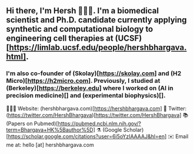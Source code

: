 ## Hi there, I'm Hersh 👨🏽‍🔬. I'm a biomedical scientist and Ph.D. candidate currently applying synthetic and computational biology to engineering cell therapies at (UCSF)[https://limlab.ucsf.edu/people/hershbhargava.html].

### I'm also co-founder of (Skolay)[https://skolay.com] and (H2 Micro)[https://h2micro.com]. Previously, I studied at (Berkeley)[https://berkeley.edu] where I worked on (AI in precision medicine)[] and (experimental biophysics)[].

👨🏽‍💻 Website: (hershbhargava.com)[https://hershbhargava.com]
🐤 Twitter: (https://twitter.com/HershBhargava)[https://twitter.com/HershBhargava]
📚 (Papers on Pubmed)[https://pubmed.ncbi.nlm.nih.gov/?term=Bhargava+HK%5Bauthor%5D]
⚗️ (Google Scholar)[https://scholar.google.com/citations?user=6i5oYzIAAAAJ&hl=en] 
✉️ Email me at: hello [at] hershbhargava.com

<!--
**hbhargava7/hbhargava7** is a ✨ _special_ ✨ repository because its `README.md` (this file) appears on your GitHub profile.

Here are some ideas to get you started:

- 🔭 I’m currently working on ...
- 🌱 I’m currently learning ...
- 👯 I’m looking to collaborate on ...
- 🤔 I’m looking for help with ...
- 💬 Ask me about ...
- 📫 How to reach me: ...
- 😄 Pronouns: ...
- ⚡ Fun fact: ...
-->
